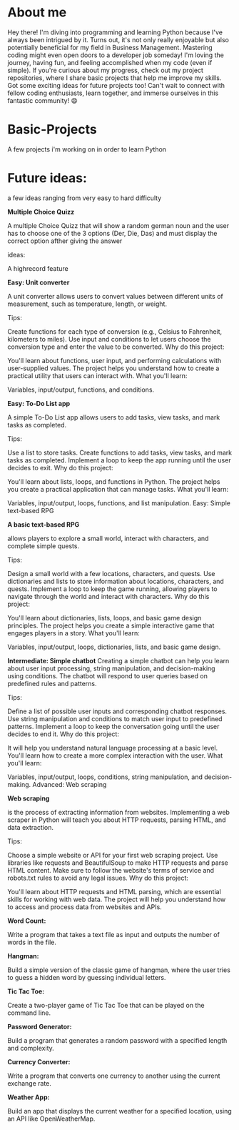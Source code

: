  # About me
 
Hey there! I'm diving into programming and learning Python because I've always been intrigued by it. Turns out, it's not only really enjoyable but also potentially beneficial for my field in Business Management. Mastering coding might even open doors to a developer job someday! I'm loving the journey, having fun, and feeling accomplished when my code (even if simple). If you're curious about my progress, check out my project repositories, where I share basic projects that help me improve my skills. Got some exciting ideas for future projects too! Can't wait to connect with fellow coding enthusiasts, learn together, and immerse ourselves in this fantastic community! 😄


# Basic-Projects
A few projects i'm working on in order to learn Python

# Future ideas:

a few ideas ranging from very easy to hard difficulty 


**Multiple Choice Quizz**

A multiple Choice Quizz that will show a random german noun and the user has to choose one of the 3 options (Der, Die, Das) and must display the correct option afther giving the answer

ideas: 

A highrecord feature

**Easy: Unit converter**

A unit converter allows users to convert values between different units of measurement, such as temperature, length, or weight.

Tips:

Create functions for each type of conversion (e.g., Celsius to Fahrenheit, kilometers to miles).
Use input and conditions to let users choose the conversion type and enter the value to be converted.
Why do this project:

You'll learn about functions, user input, and performing calculations with user-supplied values.
The project helps you understand how to create a practical utility that users can interact with.
What you'll learn:

Variables, input/output, functions, and conditions.

**Easy: To-Do List app**

A simple To-Do List app allows users to add tasks, view tasks, and mark tasks as completed.

Tips:

Use a list to store tasks.
Create functions to add tasks, view tasks, and mark tasks as completed.
Implement a loop to keep the app running until the user decides to exit.
Why do this project:

You'll learn about lists, loops, and functions in Python.
The project helps you create a practical application that can manage tasks.
What you'll learn:

Variables, input/output, loops, functions, and list manipulation.
Easy: Simple text-based RPG

**A basic text-based RPG** 

allows players to explore a small world, interact with characters, and complete simple quests.

Tips:

Design a small world with a few locations, characters, and quests.
Use dictionaries and lists to store information about locations, characters, and quests.
Implement a loop to keep the game running, allowing players to navigate through the world and interact with characters.
Why do this project:

You'll learn about dictionaries, lists, loops, and basic game design principles.
The project helps you create a simple interactive game that engages players in a story.
What you'll learn:

Variables, input/output, loops, dictionaries, lists, and basic game design.

**Intermediate: Simple chatbot**
Creating a simple chatbot can help you learn about user input processing, string manipulation, and decision-making using conditions. The chatbot will respond to user queries based on predefined rules and patterns.

Tips:

Define a list of possible user inputs and corresponding chatbot responses.
Use string manipulation and conditions to match user input to predefined patterns.
Implement a loop to keep the conversation going until the user decides to end it.
Why do this project:

It will help you understand natural language processing at a basic level.
You'll learn how to create a more complex interaction with the user.
What you'll learn:

Variables, input/output, loops, conditions, string manipulation, and decision-making.
Advanced: Web scraping

**Web scraping**

is the process of extracting information from websites. Implementing a web scraper in Python will teach you about HTTP requests, parsing HTML, and data extraction.

Tips:

Choose a simple website or API for your first web scraping project.
Use libraries like requests and BeautifulSoup to make HTTP requests and parse HTML content.
Make sure to follow the website's terms of service and robots.txt rules to avoid any legal issues.
Why do this project:

You'll learn about HTTP requests and HTML parsing, which are essential skills for working with web data.
The project will help you understand how to access and process data from websites and APIs.


**Word Count:** 

Write a program that takes a text file as input and outputs the number of words in the file.

**Hangman:** 

Build a simple version of the classic game of hangman, where the user tries to guess a hidden word by guessing individual letters.

**Tic Tac Toe:** 

Create a two-player game of Tic Tac Toe that can be played on the command line.

**Password Generator:** 

Build a program that generates a random password with a specified length and complexity.

**Currency Converter:** 

Write a program that converts one currency to another using the current exchange rate.

**Weather App:** 

Build an app that displays the current weather for a specified location, using an API like OpenWeatherMap.


